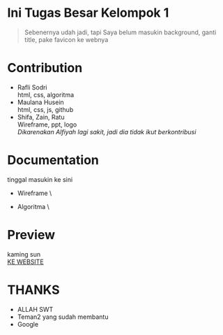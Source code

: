 # Ini Tugas Besar Kelompok 1 
  > Sebenernya udah jadi, tapi Saya belum masukin background, ganti title, pake favicon ke webnya
# Contribution
  - Rafli Sodri \
    html, css, algoritma
  - Maulana Husein\
    html, css, js, github
  - Shifa, Zain, Ratu\
    Wireframe, ppt, logo\
  *Dikarenakan Alfiyah lagi sakit, jadi dia tidak ikut berkontribusi*

# Documentation
  tinggal masukin ke sini
  - Wireframe \
  
  - Algoritma \
  
  
# Preview
  kaming sun \
  [KE WEBSITE](https://bvbxd.github.io/kelompok1-full-ver/)

# THANKS
- ALLAH SWT
- Teman2 yang sudah membantu
- Google 
